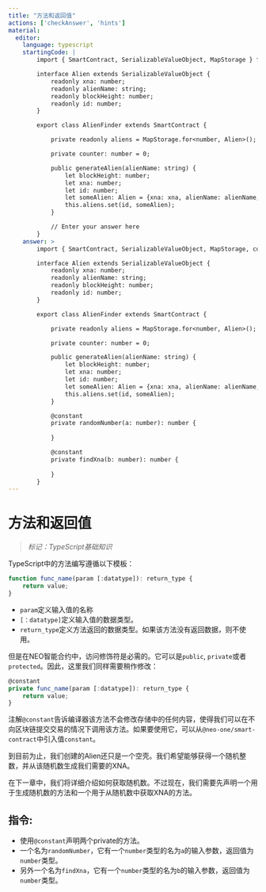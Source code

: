 ```yaml
---
title: "方法和返回值"
actions: ['checkAnswer', 'hints']
material: 
  editor:
    language: typescript
    startingCode: |
        import { SmartContract, SerializableValueObject, MapStorage } from '@neo-one/smart-contract';

        interface Alien extends SerializableValueObject {
            readonly xna: number;
            readonly alienName: string;
            readonly blockHeight: number;
            readonly id: number;
        }

        export class AlienFinder extends SmartContract {

            private readonly aliens = MapStorage.for<number, Alien>();

            private counter: number = 0; 

            public generateAlien(alienName: string) {
                let blockHeight: number;
                let xna: number;
                let id: number;
                let someAlien: Alien = {xna: xna, alienName: alienName, blockHeight: blockHeight, id: id};
                this.aliens.set(id, someAlien);
            }

            // Enter your answer here
        }
    answer: > 
        import { SmartContract, SerializableValueObject, MapStorage, constant } from '@neo-one/smart-contract';

        interface Alien extends SerializableValueObject {
            readonly xna: number;
            readonly alienName: string;
            readonly blockHeight: number;
            readonly id: number;
        }

        export class AlienFinder extends SmartContract {

            private readonly aliens = MapStorage.for<number, Alien>();

            private counter: number = 0; 

            public generateAlien(alienName: string) {
                let blockHeight: number;
                let xna: number;
                let id: number;
                let someAlien: Alien = {xna: xna, alienName: alienName, blockHeight: blockHeight, id: id};
                this.aliens.set(id, someAlien);
            }

            @constant
            private randomNumber(a: number): number {
                
            }

            @constant
            private findXna(b: number): number {
                
            }
        }
---
```


# 方法和返回值
> *标记：TypeScript基础知识*

TypeScript中的方法编写遵循以下模板：

```typescript
function func_name(param [:datatype]): return_type { 
    return value;
}
```

- `param`定义输入值的名称
- `[：datatype]`定义输入值的数据类型。
- `return_type`定义方法返回的数据类型。如果该方法没有返回数据，则不使用。

但是在NEO智能合约中，访问修饰符是必需的。它可以是`public`, `private`或者`protected`。因此，这里我们同样需要稍作修改：

```typescript
@constant
private func_name(param [:datatype]): return_type {
    return value;
}
```

注解`@constant`告诉编译器该方法不会修改存储中的任何内容，使得我们可以在不向区块链提交交易的情况下调用该方法。如果要使用它，可以从`@neo-one/smart-contract`中引入值`constant`。

到目前为止，我们创建的Alien还只是一个空壳。我们希望能够获得一个随机整数，并从该随机数生成我们需要的XNA。

在下一章中，我们将详细介绍如何获取随机数。不过现在，我们需要先声明一个用于生成随机数的方法和一个用于从随机数中获取XNA的方法。

## 指令: 

- 使用`@constant`声明两个private的方法。
- 一个名为`randomNumber`，它有一个`number`类型的名为`a`的输入参数，返回值为 `number`类型。
- 另外一个名为`findXna`，它有一个`number`类型的名为`b`的输入参数，返回值为 `number`类型。
